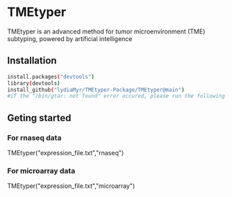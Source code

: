 # TMEtyper
TMEtyper is an advanced method for tumor microenvironment (TME) subtyping, powered by artificial intelligence
## Installation
``` bash
install.packages("devtools")
library(devtools)
install_github("lydiaMyr/TMEtyper-Package/TMEtyper@main")
#if the "/bin/gtar: not found" error occured, please run the following command "export TAR="/bin/tar" before installation.
```
## Geting started
### For rnaseq data
TMEtyper("expression_file.txt","rnaseq")
### For microarray data
TMEtyper("expression_file.txt","microarray")

